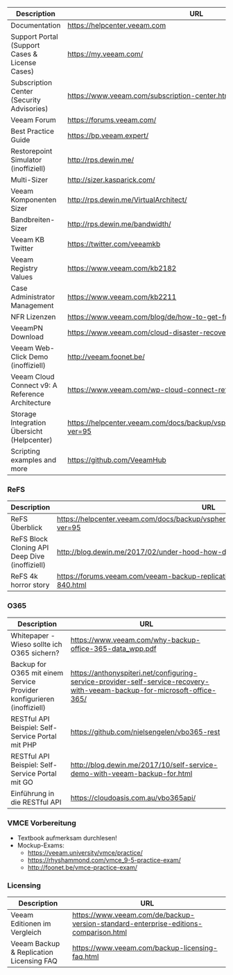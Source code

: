 Description | URL
------------ | -------------
Documentation | https://helpcenter.veeam.com 
Support Portal (Support Cases & License Cases) | https://my.veeam.com/ 
Subscription Center (Security Advisories) | https://www.veeam.com/subscription-center.html 
Veeam Forum | https://forums.veeam.com/ 
Best Practice Guide | https://bp.veeam.expert/
Restorepoint Simulator (inoffiziell) | http://rps.dewin.me/ 
Multi-Sizer | http://sizer.kasparick.com/ 
Veeam Komponenten Sizer | http://rps.dewin.me/VirtualArchitect/ 
Bandbreiten-Sizer | http://rps.dewin.me/bandwidth/
Veeam KB Twitter | https://twitter.com/veeamkb
Veeam Registry Values | https://www.veeam.com/kb2182 
Case Administrator Management | https://www.veeam.com/kb2211 
NFR Lizenzen | https://www.veeam.com/blog/de/how-to-get-free-veeam-nfr-key.html 
VeeamPN Download | https://www.veeam.com/cloud-disaster-recovery-azure-download.html 
Veeam Web-Click Demo (inoffiziell) | http://veeam.foonet.be/ 
Veeam Cloud Connect v9: A Reference Architecture | https://www.veeam.com/wp-cloud-connect-reference-architecture-v9.html
Storage Integration Übersicht (Helpcenter) | https://helpcenter.veeam.com/docs/backup/vsphere/storage_integration.html?ver=95
Scripting examples and more | https://github.com/VeeamHub


### ReFS
Description | URL
------------ | -------------
ReFS Überblick | https://helpcenter.veeam.com/docs/backup/vsphere/backup_repository_block_cloning.html?ver=95 
ReFS Block Cloning API Deep Dive (inoffiziell) | http://blog.dewin.me/2017/02/under-hood-how-does-refs-block-cloning.html
ReFS 4k horror story | https://forums.veeam.com/veeam-backup-replication-f2/refs-4k-horror-story-t40629-840.html

### O365
Description | URL
------------ | -------------
Whitepaper - Wieso sollte ich O365 sichern? | https://www.veeam.com/why-backup-office-365-data_wpp.pdf 
Backup for O365 mit einem Service Provider konfigurieren (inoffiziell) | https://anthonyspiteri.net/configuring-service-provider-self-service-recovery-with-veeam-backup-for-microsoft-office-365/ 
RESTful API Beispiel: Self-Service Portal mit PHP | https://github.com/nielsengelen/vbo365-rest
RESTful API Beispiel: Self-Service Portal mit GO | http://blog.dewin.me/2017/10/self-service-demo-with-veeam-backup-for.html 
Einführung in die RESTful API | https://cloudoasis.com.au/vbo365api/ 

### VMCE Vorbereitung
* Textbook aufmerksam durchlesen!
* Mockup-Exams:
  - https://veeam.university/vmce/practice/ 
  - https://rhyshammond.com/vmce_9-5-practice-exam/ 
  - http://foonet.be/vmce-practice-exam/ 

### Licensing
Description | URL
------------ | -------------
Veeam Editionen im Vergleich | https://www.veeam.com/de/backup-version-standard-enterprise-editions-comparison.html
Veeam Backup & Replication Licensing FAQ | https://www.veeam.com/backup-licensing-faq.html


